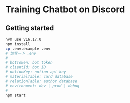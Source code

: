 # Training Chatbot on Discord

## Getting started

```sh
nvm use v16.17.0
npm install 
cp .env.example .env
# 填写一下 .env
#
# botToken: bot token
# clientId: bot ID
# notionKey: notion api key
# materialTable: card database
# relationTable: author database
# environment: dev | prod | debug
#
npm start
```